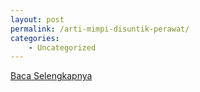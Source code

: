```yaml
---
layout: post
permalink: /arti-mimpi-disuntik-perawat/
categories:
    - Uncategorized
---
```


[Baca Selengkapnya](/01)